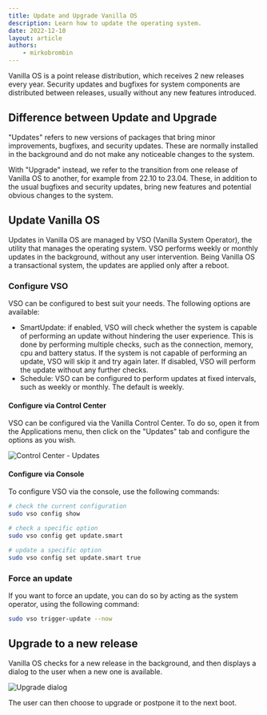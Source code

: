 ```yaml
---
title: Update and Upgrade Vanilla OS
description: Learn how to update the operating system.
date: 2022-12-10
layout: article
authors: 
    - mirkobrombin
---
```


Vanilla OS is a point release distribution, which receives 2 new releases every
year. Security updates and bugfixes for system components are distributed 
between releases, usually without any new features introduced.

## Difference between Update and Upgrade
"Updates" refers to new versions of packages that bring minor improvements, 
bugfixes, and security updates. These are normally installed in the background 
and do not make any noticeable changes to the system.

With "Upgrade" instead, we refer to the transition from one release of 
Vanilla OS to another, for example from 22.10 to 23.04. These, in addition to 
the usual bugfixes and security updates, bring new features and potential 
obvious changes to the system.

## Update Vanilla OS
Updates in Vanilla OS are managed by VSO (Vanilla System Operator), the utility
that manages the operating system. VSO performs weekly or monthly updates in the
background, without any user intervention. Being Vanilla OS a transactional system, the
updates are applied only after a reboot.

### Configure VSO
VSO can be configured to best suit your needs. The following options are
available:

- SmartUpdate: if enabled, VSO will check whether the system is capable of 
performing an update without hindering the user experience. This is done by
performing multiple checks, such as the connection, memory, cpu and battery
status. If the system is not capable of performing an update, VSO will skip it
and try again later. If disabled, VSO will perform the update without any
further checks.
- Schedule: VSO can be configured to perform updates at fixed intervals, such as
weekly or monthly. The default is weekly.

#### Configure via Control Center
VSO can be configured via the Vanilla Control Center. To do so, open it
from the Applications menu, then click on the "Updates" tab and configure the
options as you wish.

![Control Center - Updates](/images/vanilla-control-center-updates.png)

#### Configure via Console
To configure VSO via the console, use the following commands:
    
```bash
# check the current configuration
sudo vso config show

# check a specific option
sudo vso config get update.smart

# update a specific option
sudo vso config set update.smart true
```

### Force an update
If you want to force an update, you can do so by acting as the system operator,
using the following command:

```bash
sudo vso trigger-update --now
```

## Upgrade to a new release
Vanilla OS checks for a new release in the background, and then displays a
dialog to the user when a new one is available.

![Upgrade dialog](/images/vanilla-upgrade.png)

The user can then choose to upgrade or postpone it to the next boot.
